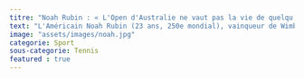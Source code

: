 ```yaml
---
titre: "Noah Rubin : « L'Open d'Australie ne vaut pas la vie de quelqu'un »"
text: "L'Américain Noah Rubin (23 ans, 250e mondial), vainqueur de Wimbledon juniors en 2014, ne mâche pas ses mots à l'encontre des organisateurs de l'Open d'Australie qui ont lancé les qualifications malgré une qualité de l'air considérée comme dangereuse ou très mauvaise à Melbourne. « Malgré la qualité de l'air jugée ''dangereuse'' ou ''très mauvaise'' ce mardi à Melbourne, les organisateurs ont fait démarrer les qualifications de l'Open d'Australie. Et il y a déjà eu un abandon. Comment jugez-vous la situation ? Il y a quelques années, au challenger de Fairfield, en Californie, on voyait littéralement des incendies au loin. De la cendre tombait du ciel ! On avait l'impression qu'il neigeait. L'indice de qualité de l'air était entre 250 et 350, ce qui n'est pas bon du tout. Mais on nous a quand même fait jouer. À l'époque, je me disais : ''ils sont fous !'' Et voilà que ça recommence à Melbourne."
image: "assets/images/noah.jpg"
categorie: Sport
sous-categorie: Tennis
featured : true
---
```

